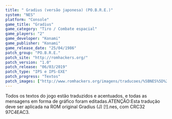 ```yaml
---
title: " Gradius (versão japonesa) (PO.B.R.E.)"
system: "NES"
platform: "Console"
game_title: "Gradius"
game_category: "Tiro / Combate espacial"
game_players: "2"
game_developer: "Konami"
game_publisher: "Konami"
game_release_date: "25/04/1986"
patch_group: "PO.B.R.E."
patch_site: "http://romhackers.org/"
patch_version: "1.0"
patch_release: "06/03/2019"
patch_type: "IPS e IPS-EXE"
patch_progress: "Textos"
patch_images: ["http://www.romhackers.org/imagens/traducoes/%5BNES%5D%20Gradius%20%2528J%2529%20-%20POBRE%20-%201.png","http://www.romhackers.org/imagens/traducoes/%5BNES%5D%20Gradius%20%2528J%2529%20-%20POBRE%20-%202.png","http://www.romhackers.org/imagens/traducoes/%5BNES%5D%20Gradius%20%2528J%2529%20-%20POBRE%20-%203.png"]
---
```

Todos os textos do jogo estão traduzidos e acentuados, e todas as mensagens em forma de gráfico foram editadas.ATENÇÃO:Esta tradução deve ser aplicada na ROM original Gradius (J) [!].nes, com CRC32 97C4EAC3.